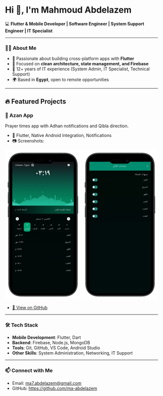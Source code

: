 # Hi 👋, I'm Mahmoud Abdelazem

💻 **Flutter & Mobile Developer | Software Engineer | System Support Engineer | IT Specialist**

---

### 👨‍💻 About Me
- 🚀 Passionate about building cross-platform apps with **Flutter**  
- 📱 Focused on **clean architecture, state management, and Firebase**  
- 🔧 12+ years of IT experience (System Admin, IT Specialist, Technical Support)  
- 🌍 Based in **Egypt**, open to remote opportunities  

---

## 🔥 Featured Projects
### 🕌 Azan App
Prayer times app with Adhan notifications and Qibla direction.  
- 📌 Flutter, Native Android Integration, Notifications
- 📷 Screenshots:  

<p float="left">
  <img src="sections/azan-app/home.png" width="250"/>
  <img src="sections/azan-app/azan-settings.png" width="250"/>
</p>

- [🔗 View on GitHub](https://github.com/ma-abdelazem/azan-app-flutter)

---

### 🛠️ Tech Stack
- **Mobile Development**: Flutter, Dart  
- **Backend**: Firebase, Node.js, MongoDB  
- **Tools**: Git, GitHub, VS Code, Android Studio  
- **Other Skills**: System Administration, Networking, IT Support 

---

### 📫 Connect with Me
- Email: ma7.abdelazem@gmail.com  
- GitHub: https://github.com/ma-abdelazem  

<!--
**ma-abdelazem/ma-abdelazem** is a ✨ _special_ ✨ repository because its `README.md` (this file) appears on your GitHub profile.

Here are some ideas to get you started:

- 🔭 I’m currently working on ...
- 🌱 I’m currently learning ...
- 👯 I’m looking to collaborate on ...
- 🤔 I’m looking for help with ...
- 💬 Ask me about ...
- 📫 How to reach me: ...
- 😄 Pronouns: ...
- ⚡ Fun fact: ...
-->

